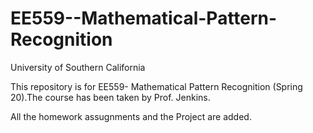 # EE559--Mathematical-Pattern-Recognition
University of Southern California


This repository is for EE559- Mathematical Pattern Recognition (Spring 20).The course has been taken by Prof. Jenkins.

All the homework assugnments and the Project are added.
